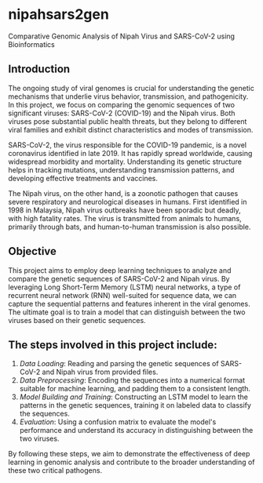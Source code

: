 # nipahsars2gen
Comparative Genomic Analysis of Nipah Virus and SARS-CoV-2 using Bioinformatics

## Introduction

The ongoing study of viral genomes is crucial for understanding the genetic mechanisms that underlie virus behavior, transmission, and pathogenicity. In this project, we focus on comparing the genomic sequences of two significant viruses: SARS-CoV-2 (COVID-19) and the Nipah virus. Both viruses pose substantial public health threats, but they belong to different viral families and exhibit distinct characteristics and modes of transmission.

SARS-CoV-2, the virus responsible for the COVID-19 pandemic, is a novel coronavirus identified in late 2019. It has rapidly spread worldwide, causing widespread morbidity and mortality. Understanding its genetic structure helps in tracking mutations, understanding transmission patterns, and developing effective treatments and vaccines.

The Nipah virus, on the other hand, is a zoonotic pathogen that causes severe respiratory and neurological diseases in humans. First identified in 1998 in Malaysia, Nipah virus outbreaks have been sporadic but deadly, with high fatality rates. The virus is transmitted from animals to humans, primarily through bats, and human-to-human transmission is also possible.

## Objective
This project aims to employ deep learning techniques to analyze and compare the genetic sequences of SARS-CoV-2 and Nipah virus. By leveraging Long Short-Term Memory (LSTM) neural networks, a type of recurrent neural network (RNN) well-suited for sequence data, we can capture the sequential patterns and features inherent in the viral genomes. The ultimate goal is to train a model that can distinguish between the two viruses based on their genetic sequences.

## The steps involved in this project include:
1. *Data Loading*: Reading and parsing the genetic sequences of SARS-CoV-2 and Nipah virus from provided files.
2. *Data Preprocessing*: Encoding the sequences into a numerical format suitable for machine learning, and padding them to a consistent length.
3. *Model Building and Training*: Constructing an LSTM model to learn the patterns in the genetic sequences, training it on labeled data to classify the sequences.
4. *Evaluation*: Using a confusion matrix to evaluate the model's performance and understand its accuracy in distinguishing between the two viruses.

By following these steps, we aim to demonstrate the effectiveness of deep learning in genomic analysis and contribute to the broader understanding of these two critical pathogens.
